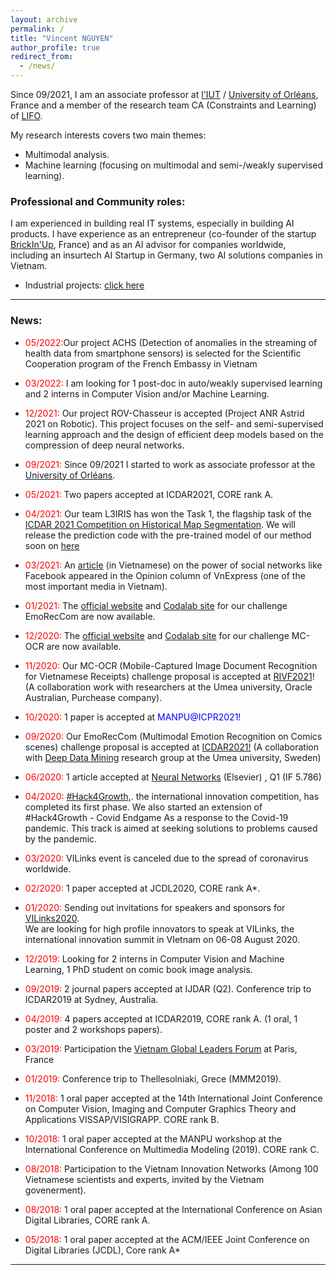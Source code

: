 ```yaml
---
layout: archive
permalink: /
title: "Vincent NGUYEN"
author_profile: true
redirect_from:
  - /news/
---
```


<!-- Welcome to my website.<br/>
I'm a Computer Vision and Machine Learning researcher/lecturer at the LIFO Lab, University of Orléans.

--- -->

<!-- ### BIO: -->

<!-- I completed my PhD in Computer Vision in 10/2011 under the supervisor of prof. Jean-Marc Ogier, prof. AUF Alain Boucher and prof. Salvatore Tabbone. From 11/2011 to 09/2014 I worked with prof. Jean-Marc Ogier on multimodal indexing for lecture videos. In 2014, the SATT Grand Center chose my invention (the PEDIVHANDI project) for its technology transfer program. From 10/2014 to 04/2016, I focused on this new project (employee at La SATT). From 05/2016 to 08/2018, I worked in the eBD team of prof. Jean-Christophe Burie, doing research on the comic book images analysis using hybric methods (deep learning and traditional image processing/computer vision techniques). From 09/2018, I have been working with prof. Jean-Christophe Burie, prof. Arnaud Revel and prof Karell Bertet in the joint lab S.A.I.L. In this context, I work mainly on the  semi-supervised and weakly supervised learning methods.<br/>
My research focuses on two themes: -->

<!-- I obtained my Phd Computer Vision in 10/2011 at the University of La Rochelle, under the supervisor of Prof. Jean-Marc Ogier, Prof. AUF Alain Boucher and Prof. Salvatore Tabbone. After that, I worked with Prof. Jean-Marc Ogier on multimodal indexing for lecture videos for PEDIVHANDI project, for which I was awarded with SATT sponsorship within its technology transfer program in October, 2014. Our lecture videos indexing system from PEDIVHANDI project is protected by the APP (https://www.app.asso.fr/en). From 2016 I have focused more on the deep learning approach for the field of computer vision and document analysis. I worked in the e-BDthèque team, led by Prof. Jean-Christophe Burie, doing research on the comic book images analysis using hybrid methods. From 09/2018, I have played a key role in developing the joint lab S.A.I.L., leading research projects related to the deep learning approach with Prof. Jean-Christophe Burie, Prof. Arnaud Revel and Prof. Karell Bertet. -->
<!-- 
I obtained my Phd in Computer Vision at the University of La Rochelle, under the supervision of Prof. Jean-Marc Ogier.  I was awarded the SATT sponsorship within its technology transfer program for my work on  on multimodal indexing for lecture videos. Since 2016 I have developed my research path towards the deep learning approach for computer vision and document analysis. I played a key role in developing the joint lab S.A.I.L., leading research projects related to the deep learning approach. From 09/2021, I started to work at the lab LIFO, University of Orléans. -->

Since 09/2021, I am an associate professor at [l'IUT](https://www.univ-orleans.fr/fr/iut-orleans/formation/informatique) / [University of Orléans](https://www.univ-orleans.fr/fr), France and a member of the research team CA (Constraints and Learning) of [LIFO](https://www.univ-orleans.fr/lifo/). 

My research interests covers two main themes:
+ Multimodal analysis.
+ Machine learning (focusing on multimodal and semi-/weakly supervised learning).

<!-- If you have any questions or comments, please feel free to contact me at nhu-van.nguyen (at) univ-lr . fr -->

### Professional and Community roles:

I am experienced in building real IT systems, especially in building AI products. I have experience as an entrepreneur (co-founder of the startup [BrickIn'Up](/administratives/101-bup/), France) and as an AI advisor for companies worldwide, including an insurtech AI Startup in Germany, two AI solutions companies in Vietnam.

<!-- I am one of key members of the Association of Vietnamese Scientists and Experts ([AVSE Global](http://www.avseglobal.org/)), headquartered in Paris. I have contributed to organizing innovative events gathering Vietnamese excellences all over the world. -->

<!-- + Research Projects: <span style="color:blue">[click here](publications)</span> -->
+ Industrial projects: <span style="color:blue">[click here](industrie)</span>

<!-- ### Contact: -->
<!-- 
+ Offices: C001, Bât. Pascal, Université de La Rochelle, France <br/>
Phone: (+33) 5 46 45 87 62 -->
<!-- + vincent.nguyen (at) insa-lyon . fr -->
<!-- + nhu-van.nguyen (at) univ-lr . fr -->
<!-- + nhuvan.nguyen (at) avseglobal . org -->

<!-- Research projects: -->
---

### News:

+ <span style="color:red">05/2022:</span>Our project ACHS (Detection of anomalies in the streaming of health data from smartphone sensors) is selected for the Scientific Cooperation program of the French Embassy in Vietnam<br/>

+ <span style="color:red">03/2022:</span> I am looking for 1 post-doc in auto/weakly supervised learning and 2 interns in Computer Vision and/or Machine Learning.<br/>

+ <span style="color:red">12/2021:</span> Our project ROV-Chasseur is accepted (Project ANR Astrid 2021 on Robotic). This project focuses on the self- and semi-supervised learning approach and the design of efficient deep models based on the compression of deep neural networks.<br/>

+ <span style="color:red">09/2021:</span> Since 09/2021 I started to work as associate professor at the [University of Orléans](https://www.univ-orleans.fr/fr).<br/>

+ <span style="color:red">05/2021:</span> Two papers accepted at ICDAR2021, CORE rank A.<br/>

+ <span style="color:red">04/2021:</span> Our team L3IRIS has won the Task 1, the flagship task of the <span style="color:blue">[ ICDAR 2021 Competition on Historical Map Segmentation](https://icdar21-mapseg.github.io/)</span>. We will release the prediction code with the pre-trained model of our method soon on [here](https://gitlab.univ-lr.fr/nnguye02/weakbiseg)<br/>

+ <span style="color:red">03/2021:</span> An <span style="color:blue">[article](https://vnexpress.net/tro-choi-quyen-luc-4243108.html)</span> (in Vietnamese) on the power of social networks like Facebook appeared in the Opinion column of VnExpress (one of the most important media in Vietnam).<br/>

+ <span style="color:red">01/2021:</span> The <span style="color:blue">[official website](https://emoreccom.univ-lr.fr)</span> and <span style="color:blue">[Codalab site](https://competitions.codalab.org/competitions/27884)</span> for our challenge EmoRecCom are now available.<br/>

+ <span style="color:red">12/2020:</span> The <span style="color:blue">[official website](https://www.rivf2021-mc-ocr.vietnlp.com/)</span> and <span style="color:blue">[Codalab site](https://competitions.codalab.org/competitions/27798)</span> for our challenge MC-OCR are now available.<br/>

+ <span style="color:red">11/2020:</span> Our MC-OCR (Mobile-Captured Image Document Recognition for Vietnamese Receipts) challenge proposal is accepted at  <span style="color:blue">[RIVF2021](http://fit.mta.edu.vn/rivf2021/)</span>! (A collaboration work with researchers at the Umea university, Oracle Australian, Purchease company).  <br/>

+ <span style="color:red">10/2020:</span> 1 paper is accepted at <span style="color:blue">MANPU@ICPR2021!</span><br/>

<!-- + <span style="color:red">10/2020:</span> The project <span style="color:blue">DocIntel</span> is submitted for the KC4.0 Innovation Fund of the Vietnamese Ministry of Science and Technology.<br/> -->

+ <span style="color:red">09/2020:</span> Our EmoRecCom (Multimodal Emotion Recognition on Comics scenes) challenge proposal is accepted at <span style="color:blue">[ICDAR2021!](https://icdar2021.org/)</span>  (A collaboration with <span style="color:blue">[Deep Data Mining](https://www.umu.se/en/research/groups/deep-data-mining/)</span>  research group at the Umea university, Sweden)<br/>

+ <span style="color:red">06/2020:</span> 1 article accepted at <span style="color:blue">[Neural Networks](https://www.journals.elsevier.com/neural-networks)</span> (Elsevier) , Q1 (IF 5.786) <br/>

+ <span style="color:red">04/2020:</span> <span style="color:blue">[#Hack4Growth,](https://www.hack4growth.org/en).</span> the international innovation competition, has completed its first phase. We also started an extension of #Hack4Growth - Covid Endgame As a response to the Covid-19 pandemic. This track is aimed at seeking solutions to problems caused by the pandemic.  <br/>

+ <span style="color:red">03/2020:</span> VILinks event is canceled due to the spread of coronavirus worldwide. <br/>

+ <span style="color:red">02/2020:</span> 1 paper accepted at JCDL2020, CORE rank A*. <br/>

<!-- + <span style="color:red">02/2020:</span> I obtained <span style="color:blue">my (first) qualification MCF in Section 27.</span> <br/> -->

+ <span style="color:red">01/2020:</span> Sending out invitations for speakers and sponsors for <span style="color:blue">[VILinks2020](https://www.vietnaminnovationlinks.org).</span> <br/>
We are looking for high profile innovators to speak at VILinks, the international innovation summit in VIetnam on 06-08 August 2020.

+ <span style="color:red">12/2019:</span> Looking for 2 interns in Computer Vision and Machine Learning, 1 PhD student on comic book image analysis.

<!-- + <span style="color:red">10/2019:</span> Vietnam trip -->

+ <span style="color:red">09/2019:</span> 2 journal papers accepted at IJDAR (Q2). Conference trip to ICDAR2019 at Sydney, Australia.

<!-- + <span style="color:red">05/2019:</span> www.brickinup.com is shutdown. -->

+ <span style="color:red">04/2019:</span> 4 papers accepted at ICDAR2019, CORE rank A. (1 oral, 1 poster and 2 workshops papers).

+ <span style="color:red">03/2019:</span> Participation the [Vietnam Global Leaders Forum](https://www.vietnamgloballeaders.org) at Paris, France

+ <span style="color:red">01/2019:</span> Conference trip to Thellesolniaki, Grece (MMM2019).

+ <span style="color:red">11/2018:</span> 1 oral paper accepted at the 14th International Joint Conference on Computer Vision, Imaging and Computer Graphics Theory and Applications VISSAP/VISIGRAPP. CORE rank B.

+ <span style="color:red">10/2018:</span> 1 oral paper accepted at the MANPU workshop at the International Conference on Multimedia Modeling (2019). CORE rank C.

+ <span style="color:red">08/2018:</span> Participation to the Vietnam Innovation Networks (Among 100 Vietnamese scientists and experts, invited by the Vietnam govenerment).

+ <span style="color:red">08/2018:</span> 1 oral paper accepted at the International Conference on Asian Digital Libraries, CORE rank A.

+ <span style="color:red">05/2018:</span> 1 oral paper accepted at the ACM/IEEE Joint Conference on Digital Libraries (JCDL), Core rank A*

<!-- + <span style="color:red">03/2018:</span> 1 journal paper accepted at J. Imaging (MDPI). -->

---
